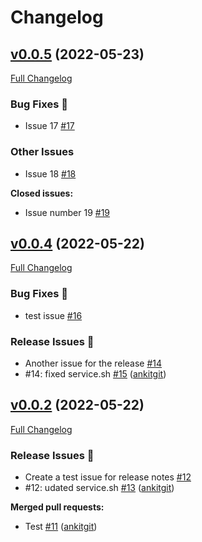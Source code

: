 # Changelog

## [v0.0.5](https://github.com/ankitgit/dev-test-new-test/tree/v0.0.5) (2022-05-23)

[Full Changelog](https://github.com/ankitgit/dev-test-new-test/compare/v0.0.4...v0.0.5)

### Bug Fixes 🐛

- Issue 17 [\#17](https://github.com/ankitgit/dev-test-new-test/issues/17)

### Other Issues 

- Issue 18 [\#18](https://github.com/ankitgit/dev-test-new-test/issues/18)

**Closed issues:**

- Issue number 19 [\#19](https://github.com/ankitgit/dev-test-new-test/issues/19)

## [v0.0.4](https://github.com/ankitgit/dev-test-new-test/tree/v0.0.4) (2022-05-22)

[Full Changelog](https://github.com/ankitgit/dev-test-new-test/compare/v0.0.2...v0.0.4)

### Bug Fixes 🐛

- test issue [\#16](https://github.com/ankitgit/dev-test-new-test/issues/16)

### Release Issues 🎊

- Another issue for the release [\#14](https://github.com/ankitgit/dev-test-new-test/issues/14)
- \#14: fixed service.sh [\#15](https://github.com/ankitgit/dev-test-new-test/pull/15) ([ankitgit](https://github.com/ankitgit))

## [v0.0.2](https://github.com/ankitgit/dev-test-new-test/tree/v0.0.2) (2022-05-22)

[Full Changelog](https://github.com/ankitgit/dev-test-new-test/compare/v0.0.1...v0.0.2)

### Release Issues 🎊

- Create a test issue for release notes [\#12](https://github.com/ankitgit/dev-test-new-test/issues/12)
- \#12: udated service.sh [\#13](https://github.com/ankitgit/dev-test-new-test/pull/13) ([ankitgit](https://github.com/ankitgit))

**Merged pull requests:**

- Test [\#11](https://github.com/ankitgit/dev-test-new-test/pull/11) ([ankitgit](https://github.com/ankitgit))



